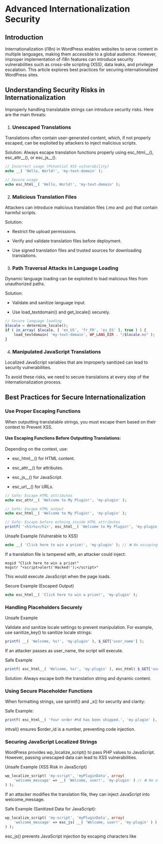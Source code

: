 # Advanced Internationalization Security

## Introduction

Internationalization (i18n) in WordPress enables websites to serve content in multiple languages, making them accessible to a global audience. However, improper implementation of i18n features can introduce security vulnerabilities such as cross-site scripting (XSS), data leaks, and privilege escalation. This article explores best practices for securing internationalized WordPress sites.

## Understanding Security Risks in Internationalization

Improperly handling translatable strings can introduce security risks. Here are the main threats:

1. ### Unescaped Translations

Translations often contain user-generated content, which, if not properly escaped, can be exploited by attackers to inject malicious scripts.

Solution: Always escape translation functions properly using esc_html__(), esc_attr__(), or esc_js__().

````php
// Incorrect usage (Potential XSS vulnerability)
echo __( 'Hello, World!', 'my-text-domain' );

// Secure usage
echo esc_html__( 'Hello, World!', 'my-text-domain' );
````

2. ### Malicious Translation Files

Attackers can introduce malicious translation files (.mo and .po) that contain harmful scripts.

Solution:

- Restrict file upload permissions.

- Verify and validate translation files before deployment.

- Use signed translation files and trusted sources for downloading translations.

3. ### Path Traversal Attacks in Language Loading

Dynamic language loading can be exploited to load malicious files from unauthorized paths.

Solution:

- Validate and sanitize language input.

- Use load_textdomain() and get_locale() securely.

````php
// Secure language loading
$locale = determine_locale();
if ( in_array( $locale, [ 'en_US', 'fr_FR', 'es_ES' ], true ) ) {
    load_textdomain( 'my-text-domain', WP_LANG_DIR . "/$locale.mo" );
}
````

4. ### Manipulated JavaScript Translations

Localized JavaScript variables that are improperly sanitized can lead to security vulnerabilities.

To avoid these risks, we need to secure translations at every step of the internationalization process.


## Best Practices for Secure Internationalization

### Use Proper Escaping Functions

When outputting translatable strings, you must escape them based on their context to Prevent XSS.

#### Use Escaping Functions Before Outputting Translations:

Depending on the context, use:

- esc_html__() for HTML content.

- esc_attr__() for attributes.

- esc_js__() for JavaScript.

- esc_url__() for URLs.

````php
// Safe: Escape HTML attributes
echo esc_attr__( 'Welcome to My Plugin!', 'my-plugin' );

// Safe: Escape HTML output
echo esc_html__( 'Welcome to My Plugin!', 'my-plugin' );

// Safe: Escape before echoing inside HTML attributes
printf( '<h1>%s</h1>', esc_html__( 'Welcome to My Plugin!', 'my-plugin' ) );

````
Unsafe Example (Vulnerable to XSS)

````php
echo __( 'Click here to win a prize!', 'my-plugin' ); // ❌ No escaping!
````
If a translation file is tampered with, an attacker could inject:

````po
msgid "Click here to win a prize!"
msgstr "<script>alert('Hacked!');</script>"
````
This would execute JavaScript when the page loads.

Secure Example (Escaped Output)

````php
echo esc_html__( 'Click here to win a prize!', 'my-plugin' ); 
````

### Handling Placeholders Securely

Unsafe Example

Validate and sanitize locale settings to prevent manipulation. For example, use sanitize_key() to sanitize locale strings:

````php
printf( __( 'Welcome, %s!', 'my-plugin' ), $_GET['user_name'] ); 
````
If an attacker passes <script>alert('XSS')</script> as user_name, the script will execute.

Safe Example

````php
printf( esc_html__( 'Welcome, %s!', 'my-plugin' ), esc_html( $_GET['user_name'] ) );
````
Solution: Always escape both the translation string and dynamic content.

### Using Secure Placeholder Functions

When formatting strings, use sprintf() and _x() for security and clarity:

Safe Example:

````php
printf( esc_html__( 'Your order #%d has been shipped.', 'my-plugin' ), intval( $order_id ) );

````
intval() ensures $order_id is a number, preventing code injection.


### Securing JavaScript Localized Strings

WordPress provides wp_localize_script() to pass PHP values to JavaScript. However, passing unescaped data can lead to XSS vulnerabilities.

Unsafe Example (XSS Risk in JavaScript)

````php
wp_localize_script( 'my-script', 'myPluginData', array(
    'welcome_message' => __( 'Welcome, user!', 'my-plugin' ) // ❌ No escaping
) );

````
If an attacker modifies the translation file, they can inject JavaScript into welcome_message.



Safe Example (Sanitized Data for JavaScript):

````php
wp_localize_script( 'my-script', 'myPluginData', array(
    'welcome_message' => esc_js( __( 'Welcome, user!', 'my-plugin' ) ) // ✅ Escaped
) );

````
esc_js() prevents JavaScript injection by escaping characters like <script> and ".


### Validating Translation Files

Translation files (.po and .mo) are stored in wp-content/languages/. If attackers modify them, they can inject malicious strings.

1. Use Only Trusted Sources for Translations:

- Only download translations from translate.wordpress.org
- Avoid third-party .mo files unless verified

2. Monitor Changes to Translation Files:

Set up file integrity monitoring to detect unauthorized modifications:

````sh
sha256sum wp-content/languages/plugins/my-plugin-en_US.mo
If the checksum changes unexpectedly, investigate immediately.
````

3. Regularly Update Translation Files

Ensure translations are regularly updated to prevent outdated or compromised files from being exploited.


### Restricting User Access to Translations

Not all users should be able to modify translations.

1. Use manage_options Capability for Custom Translation Interfaces:


````php
if ( current_user_can( 'manage_options' ) ) {
    // Allow access to translation settings
}
````
2. Prevent Unauthorized File Uploads:

Use wp_nonce_field() to secure translation import forms:

````php
wp_nonce_field( 'import_translation', 'import_translation_nonce' );

````
3. Validate Uploaded Translation Files:

````php
if ( pathinfo( $_FILES['translation_file']['name'], PATHINFO_EXTENSION ) !== 'mo' ) {
    wp_die( __( 'Invalid file type!', 'my-plugin' ) );
}

````
4. Store Translations Securely:

Use wp_upload_dir() instead of allowing direct file writes:

````php
$upload_dir = wp_upload_dir();
move_uploaded_file( $_FILES['translation_file']['tmp_name'], $upload_dir['path'] . '/my-plugin.mo' );

````

### Secure Your Database

Ensure that translated content stored in your database is sanitized before insertion. Use WordPress functions like ``wpdb::prepare()`` to prevent SQL injection.

### Keeping Up with Security Best Practices

- Regularly Audit Translation Files – Run scans to check for modified .mo files.
- Use WordPress Security Plugins – Tools like Wordfence detect suspicious file changes.
- Keep Translations Updated – Old files may contain outdated or vulnerable code.
- Follow WordPress Security Standards – Refer to the WordPress Security Handbook for guidelines.

## Conclusion

Internationalization (i18n) is an essential part of WordPress development, but it must be handled securely to prevent XSS and code injection risks.

- Always escape translations before outputting them.
- Sanitize placeholders and localized JavaScript strings.
- Validate translation files and restrict unauthorized modifications.
- Monitor translation integrity to detect potential security threats.

By implementing these advanced internationalization security practices, you can protect your WordPress plugin or theme from potential attacks while providing a safe, multilingual experience for users. 🚀